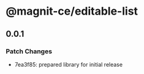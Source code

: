 # @magnit-ce/editable-list

## 0.0.1

### Patch Changes

- 7ea3f85: prepared library for initial release
